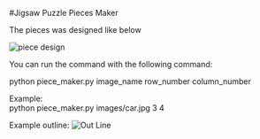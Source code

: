 #Jigsaw Puzzle Pieces Maker

The pieces was designed like below

![piece design](https://raw.github.com/geesun/piecemaker/master/piece_design.jpg)

You can run the command with the following command: 

python  piece_maker.py  image_name row_number column_number 

Example:<br> 
python  piece_maker.py images/car.jpg 3 4 

Example outline:
![Out Line](https://raw.github.com/geesun/piecemaker/master/_pieces/car/piece_outline.png)


